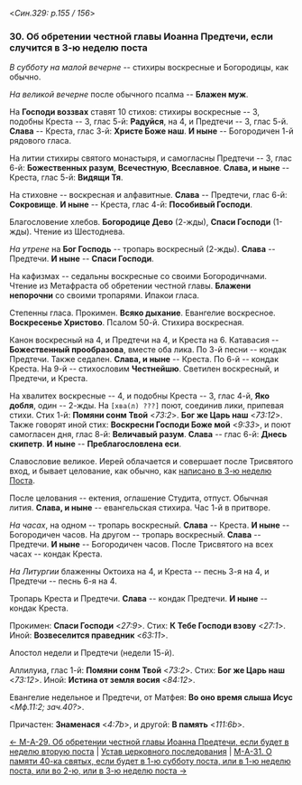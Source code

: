 
<*Син.329: p.155 / 156*>

### 30. Об обретении честной главы Иоанна Предтечи, если случится в 3-ю неделю поста

*В субботу на малой вечерне* -- стихиры воскресные и Богородицы, как обычно.

*На великой вечерне* после обычного псалма -- **Блажен муж**.  

На **Господи воззвах** ставят 10 стихов: стихиры воскресные -- 3, 
подобны Креста -- 3, глас 5-й: **Радуйся**, на 4, и Предтечи -- 3, глас 5-й.
**Слава** -- Креста, глас 3-й: **Христе Боже наш**. 
**И ныне** -- Богородичен 1-й рядового гласа. 

На литии стихиры святого монастыря, и самогласны Предтечи -- 3, глас 6-й: 
**Божественных разум**, **Всечестную**, **Всеславное**. 
**Слава, и ныне** -- Креста, глас 5-й: **Видящи Тя**. 

На стиховне -- воскресная и алфавитные. 
**Слава** -- Предтечи, глас 6-й: **Сокровище**. 
**И ныне** -- Креста, глас 4-й: **Пособивый Господи**. 

Благословение хлебов. **Богородице Дево** (2-жды), **Спаси Господи** (1-жды). 
Чтение из Шестоднева. 

*На утрене* на **Бог Господь** -- тропарь воскресный (2-жды). 
**Слава** -- Предтечи. **И ныне** -- **Спаси Господи**.  

На кафизмах -- седальны воскресные со своими Богородичнами. 
Чтение из Метафраста об обретении честной главы. 
**Блажени непорочни** со своими тропарями. Ипакои гласа.  

Степенны гласа. Прокимен. **Всяко дыхание**. Евангелие воскресное. 
**Воскресенье Христово**. Псалом 50-й. Стихира воскресная. 

Канон воскресный на 4, и Предтечи на 4, и Креста на 6. 
Катавасия -- **Божественный прообразова**, вместе оба лика. 
По 3-й песни -- кондак Предтечи. Также седален. **Слава, и ныне** -- Креста. 
По 6-й -- кондак Креста.
На 9-й -- стихословим **Честнейшю**. 
Светилен воскресный, и Предтечи, и Креста. 

На хвалитех воскресные -- 4, и подобны Креста -- 3, глас 4-й, **Яко добля**, 
один -- 2-жды. На `[хва(л) ???]` поют, соединив лики, припевая стихи. 
Стих 1-й: **Помяни сонм Твой** <*73:2*>. **Бог же Царь наш** <*73:12*>. 
Также говорят иной стих: **Воскресни Господи Боже мой** <*9:33*>, и поют 
самогласен дня, глас 8-й: **Величавый разум**. 
**Слава** -- глас 6-й: **Днесь скипетр**. 
**И ныне** -- **Преблагословлена еси**. 

Славословие великое. Иерей облачается и совершает после Трисвятого вход, 
и бывает целование, как обычно, как [написано в 3-ю неделю Поста](../../../13_moving_cycle/A_12_SAB_sunday3.md).

После целования -- ектения, оглашение Студита, отпуст. 
Обычная лития. **Слава, и ныне** -- евангельская стихира. 
Час 1-й в притворе. 

*На часах*, на одном -- тропарь воскресный. **Слава** -- Креста. **И ныне** -- Богородичен часов.
На другом -- тропарь воскресный. **Слава** -- Предтечи.  **И ныне** -- Богородичен часов.
После Трисвятого на всех часах -- кондак Креста. 

*На Литургии* блаженны Октоиха на 4, и Креста -- песнь 3-я на 4, 
и Предтечи -- песнь 6-я на 4. 

Тропарь Креста и Предтечи. **Слава** -- кондак Предтечи. 
**И ныне** -- кондак Креста.   

Прокимен: **Спаси Господи** <*27:9*>.
Стих: **К Тебе Господи взову** <*27:1*>.
Иной: **Возвеселится праведник** <*63:11*>.

Апостол недели и Предтечи (недели 15-й).

Аллилуиа, глас 1-й: **Помяни сонм Твой** <*73:2*>.
Стих: **Бог же Царь наш** <*73:12*>.
Иной: **Истина от земля восия** <*84:12*>.

Евангелие недельное и Предтечи, от Матфея: **Во оно время слыша Исус** <*Мф.11:2; зач.40?*>.

Причастен: **Знаменася** <*4:7b*>, и другой: **В память** <*111:6b*>. 

[← М-A-29. Об обретении честной главы Иоанна Предтечи, если будет в неделю вторую поста](m_a_029.md)
| [Устав церковного последования](README.md)
| [М-A-31. О памяти 40-ка святых, если будет в 1-ю субботу поста, или в 1-ю неделю поста, или во 2-ю, или в 3-ю неделю поста →](m_329_031.md)
